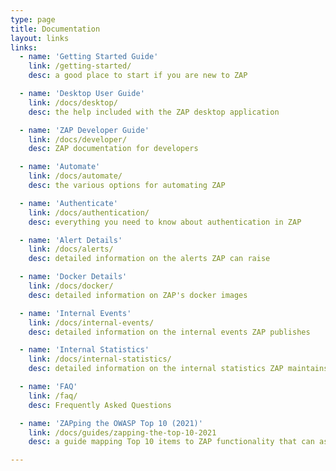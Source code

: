 ```yaml
---
type: page
title: Documentation
layout: links
links:
  - name: 'Getting Started Guide'
    link: /getting-started/
    desc: a good place to start if you are new to ZAP

  - name: 'Desktop User Guide'
    link: /docs/desktop/
    desc: the help included with the ZAP desktop application 

  - name: 'ZAP Developer Guide'
    link: /docs/developer/
    desc: ZAP documentation for developers

  - name: 'Automate'
    link: /docs/automate/
    desc: the various options for automating ZAP 

  - name: 'Authenticate'
    link: /docs/authentication/
    desc: everything you need to know about authentication in ZAP 

  - name: 'Alert Details'
    link: /docs/alerts/
    desc: detailed information on the alerts ZAP can raise 

  - name: 'Docker Details'
    link: /docs/docker/
    desc: detailed information on ZAP's docker images 

  - name: 'Internal Events'
    link: /docs/internal-events/
    desc: detailed information on the internal events ZAP publishes 

  - name: 'Internal Statistics'
    link: /docs/internal-statistics/
    desc: detailed information on the internal statistics ZAP maintains 

  - name: 'FAQ'
    link: /faq/
    desc: Frequently Asked Questions 

  - name: 'ZAPping the OWASP Top 10 (2021)'
    link: /docs/guides/zapping-the-top-10-2021
    desc: a guide mapping Top 10 items to ZAP functionality that can assist IT security personnel

---
```

